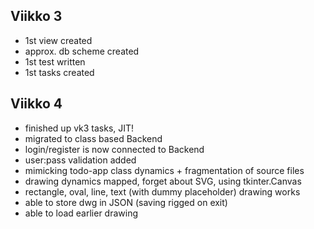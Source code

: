 ## Viikko 3

- 1st view created
- approx. db scheme created
- 1st test written
- 1st tasks created

## Viikko 4

- finished up vk3 tasks, JIT!
- migrated to class based Backend
- login/register is now connected to Backend
- user:pass validation added
- mimicking todo-app class dynamics + fragmentation of source files
- drawing dynamics mapped, forget about SVG, using tkinter.Canvas
- rectangle, oval, line, text (with dummy placeholder) drawing works
- able to store dwg in JSON (saving rigged on exit)
- able to load earlier drawing
